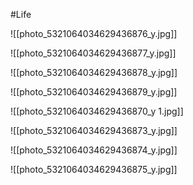 #Life 


![[photo_5321064034629436876_y.jpg]]

![[photo_5321064034629436877_y.jpg]]

![[photo_5321064034629436878_y.jpg]]

![[photo_5321064034629436879_y.jpg]]

![[photo_5321064034629436870_y 1.jpg]]

![[photo_5321064034629436873_y.jpg]]

![[photo_5321064034629436874_y.jpg]]

![[photo_5321064034629436875_y.jpg]]

